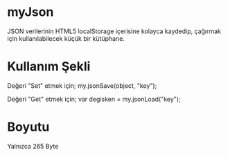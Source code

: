 myJson
=========

JSON verilerinin HTML5 localStorage içerisine kolayca kaydedip, çağırmak için kullanılabilecek küçük bir kütüphane.

Kullanım Şekli
=========

Değeri "Set" etmek için;
my.jsonSave(object, "key");

Değeri "Get" etmek için;
var degisken = my.jsonLoad("key");

Boyutu
=========
Yalnızca 265 Byte

